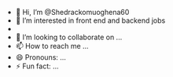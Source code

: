 - 👋 Hi, I’m @Shedrackomuoghena60
- 👀 I’m interested in front end and backend jobs
- 
- 💞️ I’m looking to collaborate on ...
- 📫 How to reach me ...
- 😄 Pronouns: ...
- ⚡ Fun fact: ...

<!---
Shedrackomuoghena60/Shedrackomuoghena60 is a ✨ special ✨ repository because its `README.md` (this file) appears on your GitHub profile.
You can click the Preview link to take a look at your changes.
--->
